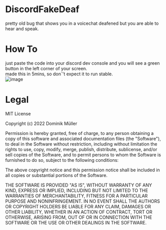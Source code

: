 # DiscordFakeDeaf
pretty old bug that shows you in a voicechat deafened but you are able to hear and speak.

# How To
just paste the code into your discord dev console and you will see a green button in the left corner of your screen.\
made this in 5mins, so don´'t expect it to run stable.\
![image](https://user-images.githubusercontent.com/58124993/216171114-b050b63f-30cc-46c9-9231-2850df279681.png)

# Legal
MIT License

Copyright (c) 2022 Dominik Müller

Permission is hereby granted, free of charge, to any person obtaining a copy of this software and associated documentation files (the "Software"), to deal in the Software without restriction, including without limitation the rights to use, copy, modify, merge, publish, distribute, sublicense, and/or sell copies of the Software, and to permit persons to whom the Software is furnished to do so, subject to the following conditions:

The above copyright notice and this permission notice shall be included in all copies or substantial portions of the Software.

THE SOFTWARE IS PROVIDED "AS IS", WITHOUT WARRANTY OF ANY KIND, EXPRESS OR IMPLIED, INCLUDING BUT NOT LIMITED TO THE WARRANTIES OF MERCHANTABILITY, FITNESS FOR A PARTICULAR PURPOSE AND NONINFRINGEMENT. IN NO EVENT SHALL THE AUTHORS OR COPYRIGHT HOLDERS BE LIABLE FOR ANY CLAIM, DAMAGES OR OTHER LIABILITY, WHETHER IN AN ACTION OF CONTRACT, TORT OR OTHERWISE, ARISING FROM, OUT OF OR IN CONNECTION WITH THE SOFTWARE OR THE USE OR OTHER DEALINGS IN THE SOFTWARE.
